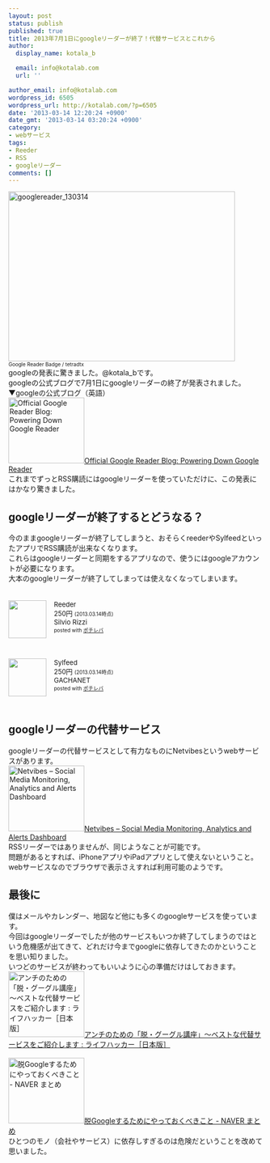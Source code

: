 ```yaml
---
layout: post
status: publish
published: true
title: 2013年7月1日にgoogleリーダーが終了！代替サービスとこれから
author:
  display_name: kotala_b

  email: info@kotalab.com
  url: ''

author_email: info@kotalab.com
wordpress_id: 6505
wordpress_url: http://kotalab.com/?p=6505
date: '2013-03-14 12:20:24 +0900'
date_gmt: '2013-03-14 03:20:24 +0900'
category:
- webサービス
tags:
- Reeder
- RSS
- googleリーダー
comments: []
---
```

<p><img src="http://kotalab.com/wp-content/uploads/googlereader_130314-448x336.jpg" alt="googlereader_130314" width="448" height="336" class="alignnone size-large wp-image-6507" /><br />
<span style="font-size:10px;"><span class="removed_link" title="http://www.flickr.com/photos/tetrad/4661564129/">Google Reader Badge</span> / tetradtx</span><br />
googleの発表に驚きました。@kotala_bです。<br />
googleの公式ブログで7月1日にgoogleリーダーの終了が発表されました。<br />
▼googleの公式ブログ（英語）<br />
<a href="http://googlereader.blogspot.jp/2013/03/powering-down-google-reader.html" target="_blank"><img  class="alignleft" src="http://capture.heartrails.com/150x130?http://googlereader.blogspot.jp/2013/03/powering-down-google-reader.html" alt="Official Google Reader Blog: Powering Down Google Reader" width="150" height="130" /></a><a href="http://googlereader.blogspot.jp/2013/03/powering-down-google-reader.html" target="_blank">Official Google Reader Blog: Powering Down Google Reader</a><a href="http://b.hatena.ne.jp/entry/http://googlereader.blogspot.jp/2013/03/powering-down-google-reader.html" target="_blank"><img border="0" src="http://b.hatena.ne.jp/entry/image/http://googlereader.blogspot.jp/2013/03/powering-down-google-reader.html" alt="" /></a><br style="clear:both;" />これまでずっとRSS購読にはgoogleリーダーを使っていただけに、この発表にはかなり驚きました。<br />
<!--more--></p>
<h2>googleリーダーが終了するとどうなる？</h2>
<p>今のままgoogleリーダーが終了してしまうと、おそらくreederやSylfeedといったアプリでRSS購読が出来なくなります。<br />
これらはgoogleリーダーと同期をするアプリなので、使うにはgoogleアカウントが必要になります。<br />
大本のgoogleリーダーが終了してしまっては使えなくなってしまいます。</p>
<div class="pochireba" style="text-align:left;font-size:small;padding:20px 0;/zoom: 1;overflow: hidden;"><span class="removed_link" title="http://click.linksynergy.com/fs-bin/click?id=d2yYUp776R4&amp;subid=&amp;offerid=94348.1&amp;type=3&amp;tmpid=3910&amp;RD_PARM1=https%253A%252F%252Fitunes.apple.com%252Fjp%252Fapp%252Freeder%252Fid325502379%253Fmt%253D8%2526uo%253D4"><img src="http://a951.phobos.apple.com/us/r1000/089/Purple/v4/5b/c5/77/5bc5775b-d92c-ffd0-68c9-bfce0a5c615b/mzl.dhqbwxry.png" width="75" height="75" style="float:left;margin:0 15px 0 0;" class="pochi_img" ></span>
<div class="pochi_info" style="text-align:left;/zoom: 1;overflow: hidden;">
<div class="pochi_name"><span class="removed_link" title="http://click.linksynergy.com/fs-bin/click?id=d2yYUp776R4&amp;subid=&amp;offerid=94348.1&amp;type=3&amp;tmpid=3910&amp;RD_PARM1=https%253A%252F%252Fitunes.apple.com%252Fjp%252Fapp%252Freeder%252Fid325502379%253Fmt%253D8%2526uo%253D4">Reeder</span></div>
<div class="pochi_price" style="display:inline;">250円</div>
<div class="pochi_time" style="font-size:x-small;display:inline;">(2013.03.14時点)</div>
<div class="pochi_seller"><span class="removed_link" title="http://click.linksynergy.com/fs-bin/click?id=d2yYUp776R4&amp;subid=&amp;offerid=94348.1&amp;type=3&amp;tmpid=3910&amp;RD_PARM1=https%253A%252F%252Fitunes.apple.com%252Fjp%252Fartist%252Fsilvio-rizzi%252Fid325502382%253Fuo%253D4">Silvio Rizzi</span></div>
<div class="pochi_post" style="font-size:x-small;">posted with <a href="http://pochireba.com">ポチレバ</a></div>
</div>
<div class="pochireba-footer" style="clear: left"></div>
</div>
<div class="pochireba" style="text-align:left;font-size:small;padding:20px 0;/zoom: 1;overflow: hidden;"><span class="removed_link" title="http://click.linksynergy.com/fs-bin/click?id=d2yYUp776R4&amp;subid=&amp;offerid=94348.1&amp;type=3&amp;tmpid=3910&amp;RD_PARM1=https%253A%252F%252Fitunes.apple.com%252Fjp%252Fapp%252Fsylfeed%252Fid403879490%253Fmt%253D8%2526uo%253D4"><img src="http://a1.phobos.apple.com/us/r1000/085/Purple2/v4/19/12/88/191288d2-61a3-1c62-8a3c-9c7201dabc67/mzl.zojpvkbo.tiff" width="75" height="75" style="float:left;margin:0 15px 0 0;" class="pochi_img" ></span>
<div class="pochi_info" style="text-align:left;/zoom: 1;overflow: hidden;">
<div class="pochi_name"><span class="removed_link" title="http://click.linksynergy.com/fs-bin/click?id=d2yYUp776R4&amp;subid=&amp;offerid=94348.1&amp;type=3&amp;tmpid=3910&amp;RD_PARM1=https%253A%252F%252Fitunes.apple.com%252Fjp%252Fapp%252Fsylfeed%252Fid403879490%253Fmt%253D8%2526uo%253D4">Sylfeed</span></div>
<div class="pochi_price" style="display:inline;">250円</div>
<div class="pochi_time" style="font-size:x-small;display:inline;">(2013.03.14時点)</div>
<div class="pochi_seller"><span class="removed_link" title="http://click.linksynergy.com/fs-bin/click?id=d2yYUp776R4&amp;subid=&amp;offerid=94348.1&amp;type=3&amp;tmpid=3910&amp;RD_PARM1=https%253A%252F%252Fitunes.apple.com%252Fjp%252Fartist%252Fgachanet%252Fid403879493%253Fuo%253D4">GACHANET</span></div>
<div class="pochi_post" style="font-size:x-small;">posted with <a href="http://pochireba.com">ポチレバ</a></div>
</div>
<div class="pochireba-footer" style="clear: left"></div>
</div>
<h2>googleリーダーの代替サービス</h2>
<p>googleリーダーの代替サービスとして有力なものにNetvibesというwebサービスがあります。<br />
<a href="http://www.netvibes.com/ja-jp" target="_blank"><img  class="alignleft" src="http://capture.heartrails.com/150x130?http://www.netvibes.com/ja-jp" alt="Netvibes &ndash; Social Media Monitoring, Analytics and Alerts Dashboard" width="150" height="130" /></a><a href="http://www.netvibes.com/ja-jp" target="_blank">Netvibes &ndash; Social Media Monitoring, Analytics and Alerts Dashboard</a><a href="http://b.hatena.ne.jp/entry/http://www.netvibes.com/ja-jp" target="_blank"><img border="0" src="http://b.hatena.ne.jp/entry/image/http://www.netvibes.com/ja-jp" alt="" /></a><br style="clear:both;" />RSSリーダーではありませんが、同じようなことが可能です。<br />
問題があるとすれば、iPhoneアプリやiPadアプリとして使えないということ。<br />
webサービスなのでブラウザで表示さえすれば利用可能のようです。</p>
<h2>最後に</h2>
<p>僕はメールやカレンダー、地図など他にも多くのgoogleサービスを使っています。<br />
今回はgoogleリーダーでしたが他のサービスもいつか終了してしまうのではという危機感が出てきて、どれだけ今までgoogleに依存してきたのかということを思い知りました。<br />
いつどのサービスが終わってもいいように心の準備だけはしておきます。<br />
<a href="http://www.lifehacker.jp/2012/02/120201google-free.html" target="_blank"><img  class="alignleft" src="http://capture.heartrails.com/150x130?http://www.lifehacker.jp/2012/02/120201google-free.html" alt="アンチのための「脱・グーグル講座」～ベストな代替サービスをご紹介します : ライフハッカー［日本版］" width="150" height="130" /></a><a href="http://www.lifehacker.jp/2012/02/120201google-free.html" target="_blank">アンチのための「脱・グーグル講座」～ベストな代替サービスをご紹介します : ライフハッカー［日本版］</a><a href="http://b.hatena.ne.jp/entry/http://www.lifehacker.jp/2012/02/120201google-free.html" target="_blank"><img border="0" src="http://b.hatena.ne.jp/entry/image/http://www.lifehacker.jp/2012/02/120201google-free.html" alt="" /></a><br style="clear:both;" /><br />
<a href="http://matome.naver.jp/odai/2133065066806327001" target="_blank"><img  class="alignleft" src="http://capture.heartrails.com/150x130?http://matome.naver.jp/odai/2133065066806327001" alt="脱Googleするためにやっておくべきこと - NAVER まとめ" width="150" height="130" /></a><a href="http://matome.naver.jp/odai/2133065066806327001" target="_blank">脱Googleするためにやっておくべきこと - NAVER まとめ</a><a href="http://b.hatena.ne.jp/entry/http://matome.naver.jp/odai/2133065066806327001" target="_blank"><img border="0" src="http://b.hatena.ne.jp/entry/image/http://matome.naver.jp/odai/2133065066806327001" alt="" /></a><br style="clear:both;" />ひとつのモノ（会社やサービス）に依存しすぎるのは危険だということを改めて思いました。</p>
